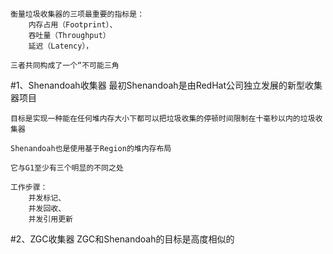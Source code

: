     衡量垃圾收集器的三项最重要的指标是：
        内存占用（Footprint）、
        吞吐量（Throughput）
        延迟（Latency），
        
    三者共同构成了一个“不可能三角
    
#1、Shenandoah收集器
    最初Shenandoah是由RedHat公司独立发展的新型收集器项目
    
    目标是实现一种能在任何堆内存大小下都可以把垃圾收集的停顿时间限制在十毫秒以内的垃圾收集器
    
    Shenandoah也是使用基于Region的堆内存布局
    
    它与G1至少有三个明显的不同之处
    
    工作步骤：
        并发标记、
        并发回收、
        并发引用更新
#2、ZGC收集器
    ZGC和Shenandoah的目标是高度相似的
